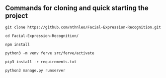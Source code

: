 ## Commands for cloning and quick starting the project
`git clone https://github.com/nthnleo/Facial-Expression-Recognition.git`

`cd Facial-Expression-Recognition/`

`npm install`

`python3 -m venv ferve src/ferve/activate`

`pip3 install -r requirements.txt`

`python3 manage.py runserver`
